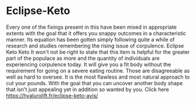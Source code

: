# Eclipse-Keto
Every one of the fixings present in this have been mixed in appropriate extents with the goal that it offers you snappy outcomes in a characteristic manner. Its equation has been gotten simply following quite a while of research and studies remembering the rising issue of corpulence. Eclipse Keto Keto It won't not be right to state that this item is helpful for the greater part of the populace as more and the quantity of individuals are experiencing corpulence today. It will give you a fit body without the requirement for going on a severe eating routine. Those are disagreeable as well as hard to oversee. It is the most flawless and most natural approach to cut your pounds. With the goal that you can uncover another body shape that isn't just appealing yet in addition so wanted by you. Click here https://hyalurolift.fr/eclipse-keto-avis/
